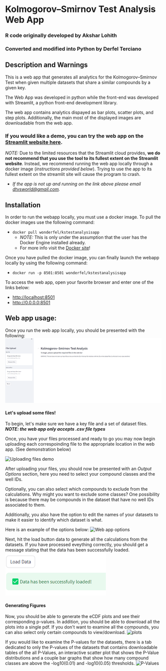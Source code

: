 # Kolmogorov–Smirnov Test Analysis Web App
### R code originally developed by Akshar Lohith 
### Converted and modified into Python by Derfel Terciano

## Description and Warnings
This is a web app that generates all analytics for the Kolmogorov–Smirnov Test when
given multiple datasets that share a similar compounds by a given key.

The Web App was developed in python while the front-end was developed with
Streamlit, a python front-end development library. 

The web app contains analytics dispayed as bar plots, scatter plots, and step plots.
Additionally, the main most of the displayed images are downloadable from the web app.

### If you would like a demo, you can try the web app on the [Streamlit website here](https://kstestanalysis.streamlit.app/).
*NOTE:* Due to the limited resources that the Streamlit cloud provides, **we do not recommend that you use the tool to its fullest extent on the**
**Streamlit website**. Instead, we recommend running the web app locally through a docker image (*instructions provided below*). Trying to use
the app to its fullest extent on the streamlit site will cause the program to crash. 
- *If the app is not up and running on the link above please email <dtvsworld@gmail.com>.*

## Installation

In order to run the webapp locally, you must use a docker image. To pull the docker images use the following command:
- `docker pull wonderfel/kstestanalysisapp`
    - *NOTE:* This is only under the assumption that the user has the Docker Engine installed already.
    - For more info visit the [Docker site](https://docs.docker.com/engine/install/)!

Once you have pulled the docker image, you can finally launch the webapp locally by using the following command:
- `docker run -p 8501:8501 wonderfel/kstestanalysisapp`

To access the web app, open your favorite browser and enter one of the links below:
- <http://localhost:8501>
- <http://0.0.0.0:8501>

## Web app usage:

Once you run the web app locally, you should be presented with the following:
![Web app home page](images/home.png)

#### Let's upload some files!
To begin, let's make sure we have a key file and a set of dataset files.
***NOTE: the web app only accepts .csv file types***

Once, you have your files processed and ready to go you may now begin uploading each correspoinding file to the appropriate location in the web app. (See demonstration below)

![Uploading files demo](images/uploadView.gif)

After uploading your files, you should now be presented with an *Output Options* section, here you need to select your compound classes and the well IDs.

Optionally, you can also select which compounds to exclude from the calculations. Why might you want to exclude some classes? One possibility is because there may be compounds in the dataset that have no well IDs associated to them.

Additionally, you also have the option to edit the names of your datasets to make it easier to identify which dataset is what.

Here is an example of the options below:
![Web app options](images/options.gif)

Next, hit the load button data to generate all the calculations from the datasets.
If you have processed eveything correctly, you should get a message stating that the data has been successfully loaded.
![Success Image](images/success.png)

#### Generating Figures

Now, you should be able to generate the eCDF plots and see their corresponding p-values. In addition, you should be able to download all the plots into a single pdf.
If you don't want to examine all the compounds, you can also select only certain compounds to view/download.
![plots](images/plots.gif)

If you would like to examine the P-values for the datasets, there is a tab dedicated to only the P-values of the datasets that contains downloadable tables of the all P-Values, an interactive scatter plot that shows the P-Value distributions and a couple bar graphs that show how many compound classes are above the -log10(0.01) and -log10(0.05) thresholds.
![P-Values](images/pVals.gif)
